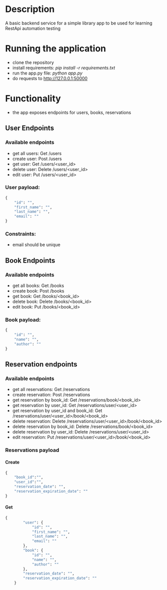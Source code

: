 # Description
A basic backend service for a simple library app to be used for learning RestApi automation testing

# Running the application
* clone the repository
* install requirements: _pip install -r requirements.txt_
* run the app.py file: _python app.py_
* do requests to http://127.0.0.1:50000

# Functionality
* the app exposes endpoints for users, books, reservations
## User Endpoints
### Available endpoints
* get all users: Get /users
* create user: Post /users
* get user: Get /users/<user_id>
* delete user: Delete /users/<user_id>
* edit user: Put /users/<user_id>
### User payload:
```python
{
    "id": "",
    "first_name": "",
    "last_name": "",
    "email": ""
}
```
### Constraints:
* email should be unique

## Book Endpoints
### Available endpoints
* get all books: Get /books
* create book: Post /books
* get book: Get /books/<book_id>
* delete book: Delete /books/<book_id>
* edit book: Put /books/<book_id>

### Book payload:
```python
{
    "id": "",
    "name": "",
    "author": ""
}
```

## Reservation endpoints
### Available endpoints
* get all reservations: Get /reservations
* create reservation: Post /reservations
* get reservation by book_id: Get /reservations/book/<book_id>
* get reservation by user_id: Get /reservations/user/<user_id>
* get reservation by user_id and book_id: Get /reservations/user/<user_id>/book/<book_id>
* delete reservation: Delete /reservations/user/<user_id>/book/<book_id>
* delete reservation by book_id: Delete /reservations/book/<book_id>
* delete reservation by user_id: Delete /reservations/user/<user_id>
* edit reservation: Put /reservations/user/<user_id>/book/<book_id>

### Reservations payload
#### Create
```python
{
    "book_id":"",
    "user_id":"",
    "reservation_date": "",
    "reservation_expiration_date": ""
}
```

#### Get
```python
{
        "user": {
            "id": "",
            "first_name": "",
            "last_name": "",
            "email": ""
        },
        "book": {
            "id": "",
            "name": "",
            "author": ""
        },
        "reservation_date": "",
        "reservation_expiration_date": ""
    }
```